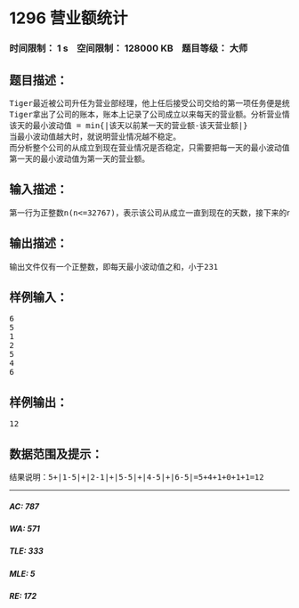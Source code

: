 # 1296 营业额统计   
### 时间限制： 1 s&nbsp;&nbsp;&nbsp;&nbsp;空间限制： 128000 KB&nbsp;&nbsp;&nbsp;&nbsp;题目等级： 大师  
## 题目描述：  

<pre>
Tiger最近被公司升任为营业部经理，他上任后接受公司交给的第一项任务便是统计并分析公司成立以来的营业情况。
Tiger拿出了公司的账本，账本上记录了公司成立以来每天的营业额。分析营业情况是一项相当复杂的工作。由于节假日，大减价或者是其他情况的时候，营业额会出现一定的波动，当然一定的波动是能够接受的，但是在某些时候营业额突变得很高或是很低，这就证明公司此时的经营状况出现了问题。经济管理学上定义了一种最小波动值来衡量这种情况：
该天的最小波动值 = min{|该天以前某一天的营业额-该天营业额|}
当最小波动值越大时，就说明营业情况越不稳定。
而分析整个公司的从成立到现在营业情况是否稳定，只需要把每一天的最小波动值加起来就可以了。你的任务就是编写一个程序帮助Tiger来计算这一个值。
第一天的最小波动值为第一天的营业额。
</pre>
  
  
## 输入描述：  

<pre>
第一行为正整数n(n<=32767)，表示该公司从成立一直到现在的天数，接下来的n行每行有一个正整数ai(ai<=1000000)，表示第i天公司的营业额。
</pre>
  
  
## 输出描述：  

<pre>
输出文件仅有一个正整数，即每天最小波动值之和，小于231
</pre>
  
  
## 样例输入：  

<pre>
6
5
1
2
5
4
6
</pre>
  
  
## 样例输出：  

<pre>
12
</pre>
  
  
## 数据范围及提示：  

<pre>
结果说明：5+|1-5|+|2-1|+|5-5|+|4-5|+|6-5|=5+4+1+0+1+1=12
</pre>
  
  
***  

##### AC: 787  
##### WA: 571  
##### TLE: 333  
##### MLE: 5  
##### RE: 172  
